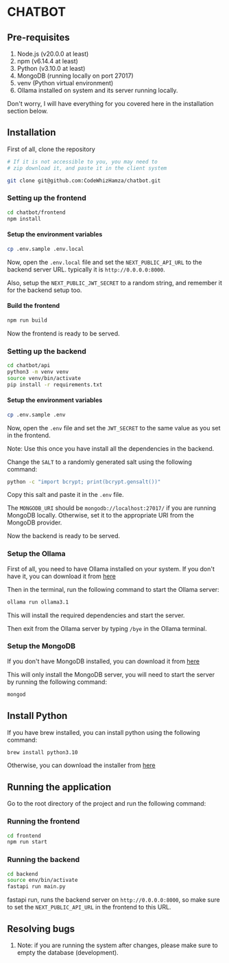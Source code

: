 # CHATBOT

## Pre-requisites

1. Node.js (v20.0.0 at least)
2. npm (v6.14.4 at least)
3. Python (v3.10.0 at least)
4. MongoDB (running locally on port 27017)
5. venv (Python virtual environment)
6. Ollama installed on system and its server running locally.

Don't worry, I will have everything for you covered here in the installation section below.

## Installation

First of all, clone the repository

```bash
# If it is not accessible to you, you may need to
# zip download it, and paste it in the client system

git clone git@github.com:CodeWhizHamza/chatbot.git
```

### Setting up the frontend

```bash
cd chatbot/frontend
npm install
```

#### Setup the environment variables

```bash
cp .env.sample .env.local
```

Now, open the `.env.local` file and set the `NEXT_PUBLIC_API_URL` to the backend server URL. typically it is `http://0.0.0.0:8000`.

Also, setup the `NEXT_PUBLIC_JWT_SECRET` to a random string, and remember it for the backend setup too.

#### Build the frontend

```bash
npm run build
```

Now the frontend is ready to be served.

### Setting up the backend

```bash
cd chatbot/api
python3 -m venv venv
source venv/bin/activate
pip install -r requirements.txt
```

#### Setup the environment variables

```bash
cp .env.sample .env
```

Now, open the `.env` file and set the `JWT_SECRET` to the same value as you set in the frontend.

Note: Use this once you have install all the dependencies in the backend.

Change the `SALT` to a randomly generated salt using the following command:

```bash
python -c "import bcrypt; print(bcrypt.gensalt())"
```

Copy this salt and paste it in the `.env` file.

The `MONGODB_URI` should be `mongodb://localhost:27017/` if you are running MongoDB locally. Otherwise, set it to the appropriate URI from the MongoDB provider.

Now the backend is ready to be served.

### Setup the Ollama

First of all, you need to have Ollama installed on your system. If you don't have it, you can download it from [here](https://ollama.com/download/mac)

Then in the terminal, run the following command to start the Ollama server:

```bash
ollama run ollama3.1
```

This will install the required dependencies and start the server.

Then exit from the Ollama server by typing `/bye` in the Ollama terminal.

### Setup the MongoDB

If you don't have MongoDB installed, you can download it from [here](https://www.mongodb.com/docs/manual/tutorial/install-mongodb-on-os-x/)

This will only install the MongoDB server, you will need to start the server by running the following command:

```bash
mongod
```

## Install Python

If you have brew installed, you can install python using the following command:

```bash
brew install python3.10
```

Otherwise, you can download the installer from [here](https://www.python.org/downloads/)

## Running the application

Go to the root directory of the project and run the following command:

### Running the frontend

```bash
cd frontend
npm run start
```

### Running the backend

```bash
cd backend
source env/bin/activate
fastapi run main.py
```

fastapi run, runs the backend server on `http://0.0.0.0:8000`, so make sure to set the `NEXT_PUBLIC_API_URL` in the frontend to this URL.

## Resolving bugs

1. Note: if you are running the system after changes, please make sure to empty the database (development).
